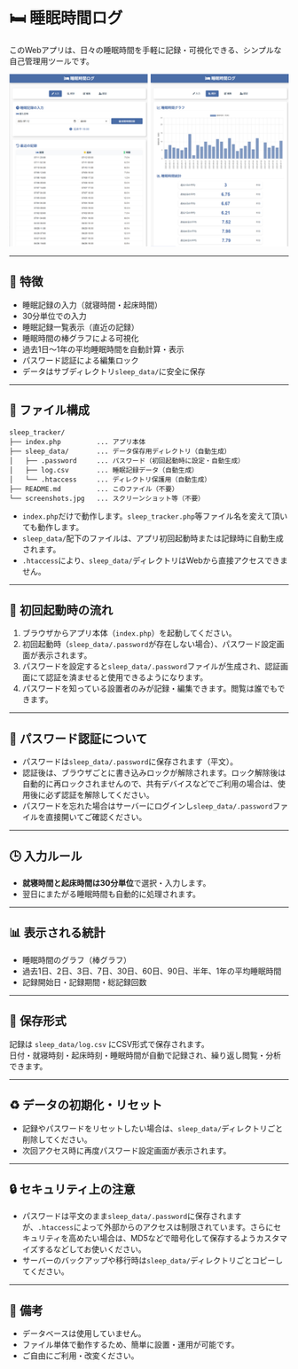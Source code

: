 # 🛏️ 睡眠時間ログ

このWebアプリは、日々の睡眠時間を手軽に記録・可視化できる、シンプルな自己管理用ツールです。

![screenshot](./screenshots.jpg)

---

## 🔧 特徴

- 睡眠記録の入力（就寝時間・起床時間）
- 30分単位での入力
- 睡眠記録一覧表示（直近の記録）
- 睡眠時間の棒グラフによる可視化
- 過去1日〜1年の平均睡眠時間を自動計算・表示
- パスワード認証による編集ロック
- データはサブディレクトリ`sleep_data/`に安全に保存

---

## 📄 ファイル構成

```
sleep_tracker/
├── index.php         ... アプリ本体
├── sleep_data/       ... データ保存用ディレクトリ（自動生成）
│   ├── .password     ... パスワード（初回起動時に設定・自動生成）
│   ├── log.csv       ... 睡眠記録データ（自動生成）
│   └── .htaccess     ... ディレクトリ保護用（自動生成）
├── README.md         ... このファイル（不要）
└── screenshots.jpg   ... スクリーンショット等（不要）
```

- `index.php`だけで動作します。`sleep_tracker.php`等ファイル名を変えて頂いても動作します。
- `sleep_data/`配下のファイルは、アプリ初回起動時または記録時に自動生成されます。
- `.htaccess`により、`sleep_data/`ディレクトリはWebから直接アクセスできません。

---

## 🚀 初回起動時の流れ

1. ブラウザからアプリ本体（`index.php`）を起動してください。
1. 初回起動時（`sleep_data/.password`が存在しない場合）、パスワード設定画面が表示されます。
1. パスワードを設定すると`sleep_data/.password`ファイルが生成され、認証画面にて認証を済ませると使用できるようになります。
1. パスワードを知っている設置者のみが記録・編集できます。閲覧は誰でもできます。

---

## 🔑 パスワード認証について

- パスワードは`sleep_data/.password`に保存されます（平文）。
- 認証後は、ブラウザごとに書き込みロックが解除されます。ロック解除後は自動的に再ロックされませんので、共有デバイスなどでご利用の場合は、使用後に必ず認証を解除してください。
- パスワードを忘れた場合はサーバーにログインし`sleep_data/.password`ファイルを直接開いてご確認ください。

---

## 🕒 入力ルール

- **就寝時間と起床時間は30分単位**で選択・入力します。
- 翌日にまたがる睡眠時間も自動的に処理されます。

---

## 📊 表示される統計

- 睡眠時間のグラフ（棒グラフ）
- 過去1日、2日、3日、7日、30日、60日、90日、半年、1年の平均睡眠時間
- 記録開始日・記録期間・総記録回数

---

## 📁 保存形式

記録は `sleep_data/log.csv` にCSV形式で保存されます。  
日付・就寝時刻・起床時刻・睡眠時間が自動で記録され、繰り返し閲覧・分析できます。

---

## ♻️ データの初期化・リセット

- 記録やパスワードをリセットしたい場合は、`sleep_data/`ディレクトリごと削除してください。
- 次回アクセス時に再度パスワード設定画面が表示されます。

---

## 🔒 セキュリティ上の注意

- パスワードは平文のまま`sleep_data/.password`に保存されますが、`.htaccess`によって外部からのアクセスは制限されています。さらにセキュリティを高めたい場合は、MD5などで暗号化して保存するようカスタマイズするなどしてお使いください。
- サーバーのバックアップや移行時は`sleep_data/`ディレクトリごとコピーしてください。

---

## 📝 備考

- データベースは使用していません。
- ファイル単体で動作するため、簡単に設置・運用が可能です。
- ご自由にご利用・改変ください。
